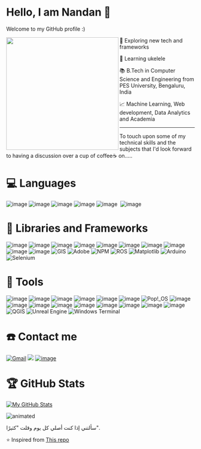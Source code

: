 # Hello, I am Nandan 👋
Welcome to my GitHub profile :)

<img align = "left" src="https://media.tenor.com/vRQZNvzYbucAAAAC/hello-hi.gif" width="300">


<p align="left"> 🔭 Exploring new tech and frameworks </p>

<p align="left"> 🌱 Learning ukelele </p>

<p align="left"> 📚 B.Tech in Computer Science and Engineering from PES University, Bengaluru, India </p>

<p align="left"> 📈 Machine Learning, Web development, Data Analytics and Academia </p>



<hr/>
To touch upon some of my technical skills and the subjects that I'd look forward to having a discussion over a cup of coffee☕ on.....

# 💻 Languages

![image](https://user-images.githubusercontent.com/114895869/195780697-e15d4c7d-c667-4b7a-addc-66db15cf372e.png) ![image](https://user-images.githubusercontent.com/114895869/195780754-baccb13c-b83f-41e6-a628-413215b9df23.png)
![image](https://user-images.githubusercontent.com/114895869/195780783-9e7cd0a5-d437-45de-94f0-4522cc823e05.png) ![image](https://user-images.githubusercontent.com/114895869/195809991-1bb81477-f37e-4df0-80b5-2dcb999ce3d1.png) ![image](https://user-images.githubusercontent.com/114895869/195810225-09543d77-3f8f-41af-a38c-d9ba52100c96.png) <a href=""><img alt="" src="https://img.shields.io/badge/Matlab-0790C0?style=for-the-badge&logo=octave&logoColor=white" /></a> ![image](https://user-images.githubusercontent.com/114895869/195802098-6aa0eb17-f1f2-42af-aeaf-d17de6a4c28d.png)





# 🧰 Libraries and Frameworks

![image](https://user-images.githubusercontent.com/114895869/195802369-8d0ac5ae-c642-4cce-9ca2-b1048dc497ca.png)
![image](https://user-images.githubusercontent.com/114895869/195805972-14a24331-61d9-438d-a836-0a35dc81987e.png)
![image](https://user-images.githubusercontent.com/114895869/195802004-657d0394-beb5-42ef-a870-2fcff91fee47.png)
![image](https://user-images.githubusercontent.com/114895869/195802053-3b2f180c-a95a-4fd1-8119-35a3f16ee829.png)
![image](https://user-images.githubusercontent.com/114895869/195806164-7f90e457-1daa-4863-b3a6-4a505d937f89.png)
![image](https://user-images.githubusercontent.com/114895869/195806247-2c071c85-9abd-425c-a1e4-5708352bd40d.png)
![image](https://user-images.githubusercontent.com/114895869/195806268-d9571c3e-8b4e-4526-848c-66b2fd53a37f.png)
![image](https://user-images.githubusercontent.com/114895869/195806287-ea919266-235a-42e3-a8ef-b8839009a21b.png)
![image](https://user-images.githubusercontent.com/114895869/195809876-a86437f4-69be-4321-9f29-a99bbfbfb6f9.png)
![image](https://user-images.githubusercontent.com/114895869/195809908-08412f90-099b-478a-9581-68bdf9484cd6.png)
![GIS](https://img.shields.io/badge/GIS-%23white.svg?style=for-the-badge&logo=qgis&logoColor=white)
![Adobe](https://img.shields.io/badge/adobe-%23FF0000.svg?style=for-the-badge&logo=adobe&logoColor=white)
![NPM](https://img.shields.io/badge/NPM-%23000000.svg?style=for-the-badge&logo=npm&logoColor=white)
![ROS](https://img.shields.io/badge/ros-%230A0FF9.svg?style=for-the-badge&logo=ros&logoColor=white)
![Matplotlib](https://img.shields.io/badge/Matplotlib-%23ffffff.svg?style=for-the-badge&logo=Matplotlib&logoColor=black)
![Arduino](https://img.shields.io/badge/-Arduino-00979D?style=for-the-badge&logo=Arduino&logoColor=white)
![Selenium](https://img.shields.io/badge/-selenium-%43B02A?style=for-the-badge&logo=selenium&logoColor=white)


# 🔧 Tools

![image](https://user-images.githubusercontent.com/114895869/195801503-7d0b2d34-9e63-4f43-8cd2-c61f35449fb6.png)
![image](https://user-images.githubusercontent.com/114895869/195801522-1f6ba189-9148-4205-98cc-ac86fa6f4311.png)
![image](https://user-images.githubusercontent.com/114895869/195801571-71288f48-4222-40cf-8dc5-f808749cfc9d.png)
![image](https://user-images.githubusercontent.com/114895869/195801603-1497ff8d-8384-4032-8f34-47cad3b05691.png)
![image](https://user-images.githubusercontent.com/114895869/195801631-91eda212-e355-4ec3-843e-e4cb302ac605.png)
![image](https://user-images.githubusercontent.com/114895869/195801677-044d39bc-f5d3-46dc-aa3c-535f13126e0e.png)
![Pop!\_OS](https://img.shields.io/badge/Pop!_OS-48B9C7?style=for-the-badge&logo=Pop!_OS&logoColor=white)
![image](https://user-images.githubusercontent.com/114895869/195802684-f7e783ba-5306-4994-8f5b-4313838a67ba.png)
![image](https://user-images.githubusercontent.com/114895869/195802754-e3ab239d-25a2-4ad2-96de-bea45f617e4a.png)
![image](https://user-images.githubusercontent.com/114895869/195781184-462a465b-b6d8-43e0-b928-089a7be06a10.png)
![image](https://user-images.githubusercontent.com/114895869/195805376-e399f2ef-5e36-46be-899f-e1f69805bbdf.png)
![image](https://user-images.githubusercontent.com/114895869/195805419-e8634869-6350-4230-95f6-ab62bf46b0a3.png)
![image](https://user-images.githubusercontent.com/114895869/195781230-5923af52-8941-424c-97ad-6012948aeb3a.png)
![image](https://user-images.githubusercontent.com/114895869/195810102-da5cc455-2342-4fa1-ad01-0d2d6eb269cd.png)
![image](https://user-images.githubusercontent.com/114895869/195810148-26f6a8d4-92cb-45a7-9715-4feca401ae6d.png)
![image](https://user-images.githubusercontent.com/114895869/195854369-ebe28900-a566-4163-aa9a-9b69e22a8d89.png)
![QGIS](https://img.shields.io/badge/QGIS-%23white.svg?style=for-the-badge&logo=qgis&logoColor=white)
![Unreal Engine](https://img.shields.io/badge/unrealengine-%23313131.svg?style=for-the-badge&logo=unrealengine&logoColor=white)
![Windows Terminal](https://img.shields.io/badge/Windows%20Terminal-%234D4D4D.svg?style=for-the-badge&logo=windows-terminal&logoColor=white)


# ☎️ Contact me

<a href = "mailto:authornandan1@gmail.com?subject=From your Github Profile" ><img alt="Gmail" src="https://img.shields.io/badge/Gmail-D14836?style=for-the-badge&logo=gmail&logoColor=white" /></a>
<a href = "https://www.linkedin.com/in/nandan-n-917416225" ><img src="https://img.shields.io/badge/LinkedIn-0077B5?style=for-the-badge&logo=linkedin&logoColor=white"/></a>
[![image](https://user-images.githubusercontent.com/114895869/195802573-812474ba-6040-4de5-99b0-3bbdaf2bf4ec.png)](https://github.com/NandanN2003)


# 🏆 GitHub Stats

[![My GitHub Stats](https://github-readme-stats.vercel.app/api/?username=Nandan-N&count_private=true&theme=tokyonight&showicons=true)]()

<p align="left">
  <img src="https://media.tenor.com/mEKk_0tzrlkAAAAC/yagami-raito-yagami.gif" alt="animated" />
</p>
سألتني إذا كنت أصلي كل يوم وقلت "كثيرًا".

⭐️ Inspired from [This repo](https://github.com/kautukkundan/Awesome-Profile-README-templates)
